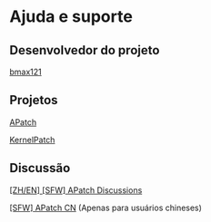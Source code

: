 # Ajuda e suporte

## Desenvolvedor do projeto

[bmax121](https://github.com/bmax121)

## Projetos

[APatch](https://github.com/bmax121/APatch)

[KernelPatch](https://github.com/bmax121/KernelPatch)

## Discussão

[[ZH/EN] [SFW] APatch Discussions](https://t.me/apatch_discuss)

[[SFW] APatch CN](https://t.me/APatch_CN_Group) (Apenas para usuários chineses)
